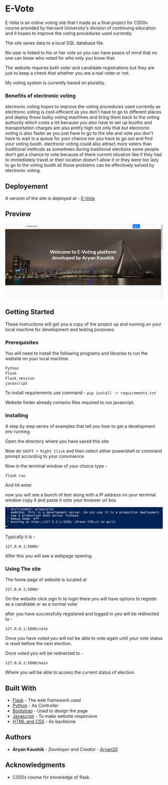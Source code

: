 # E-Vote 

E-Vote is an online voting site that I made as a final project for CS50x course provided by Harvard University's division of continuing education and it hopes to improve the voting procedures used currently.

The site saves data to a local SQL database file.

No user is linked to his or her vote so you can have peace of mind that no one can know who voted for who only you know that.

The website requires both voter and candidate registrations but they are just to keep a check that whether you are a real voter or not.

My voting system is currently based on plurality.

### Benefits of electronic voting 

electronic voting hopes to improve the voting procedures used currently as electronic voting is cost-efficient as you don't have to go to different places and deploy those bulky voting machines and bring them back to the voting authority which costs a lot because you also have to set up booths and transportation charges are also pretty high not only that but electronic voting is also faster as you just have to go to the site and vote you don't have to wait in a queue for your chance nor you have to go out and find your voting booth. electronic voting could also attract more voters than traditional methods as sometimes during traditional elections some people don't get a chance to vote because of there current situation like if they had to immediately travel or their location doesn't allow it or they were too lazy to go to the voting booth all those problems can be effectively solved by electronic voting.

## Deployement

A version of the site is deployed at - [E-Vote](https://ak-evote.herokuapp.com/)

## Preview
![Homepage preview](preview/home.png)

## Getting Started

These instructions will get you a copy of the project up and running on your local machine for development and testing purposes.

### Prerequisites

You will need to install the following programs and libraries to run the website on your local machine.

```
Python
Flask
Flask_session
javascript
```

To install requirements use command -
`pip install -r requirements.txt`

Website folder already contains files required to run javascript.

### Installing

A step by step series of examples that tell you how to get a development env running

Open the directory where you have saved this site 

Now do `SHIFT + Right Click` and then select either powershell or command prompt according to your convinience

Now in the terminal window of your choice type -

```
flask run
```

And hit enter

now you will see a bunch of text along with a IP address on your terminal window copy it and paste it onto your browser url box

![powershell preview](preview/powershell.png)

Typically it is -

```
127.0.0.1:5000/
```

After this you will see a webpage opening.

### Using The site

The home page of website is located at
```
127.0.0.1:5000/
```
On the website click sign In to login there you will have options to register as a candidate or as a normal voter

after you have successfully registered and logged in you will be redirected to - 
```
127.0.0.1:5000/vote
```

Once you have voted you will not be able to vote again until your vote status is reset before the next election. 

Once voted you will be redirected to - 
```
127.0.0.1:5000/main
```
Where you will be able to access the current status of election.



## Built With

* [Flask]() - The web framework used
* [Python](https://www.python.org/) - As Controller
* [Bootstrap](https://getbootstrap.com/) - Used to design the page
* [Javascript]() - To make website responsive
* [HTML and CSS]() - As backbone


## Authors

* **Aryan Kaushik** - *Developer and Creator* - [Aryan20](https://github.com/Aryan20)


## Acknowledgments

* CS50x course for knowledge of flask
